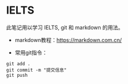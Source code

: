 # IELTS
此笔记用以学习 IELTS, git 和 markdown 的用法。
- markdown教程：https://markdown.com.cn/

- 常用git指令：

```
git add .
git commit -m "提交信息"
git push
```



